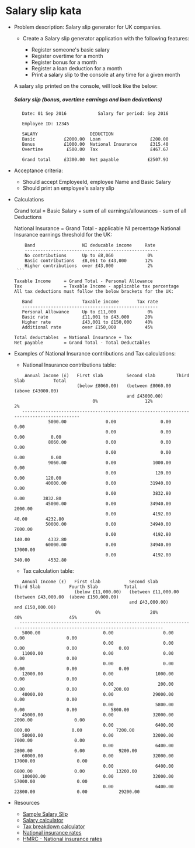 Salary slip kata
================
- Problem description: 
	Salary slip generator for UK companies.

    - Create a Salary slip generator application with the following features:

        - Register someone's basic salary         
        - Register overtime for a month          
        - Register bonus for a month
        - Register a loan deduction for a month
        - Print a salary slip to the console at any time for a given month 
    
    A salary slip printed on the console, will look like the below:
    
    ##### Salary slip (bonus, overtime earnings and loan deductions)

         Date: 01 Sep 2016            Salary for period: Sep 2016
         
         Employee ID: 12345
         
         SALARY                    DEDUCTION
         Basic           £2000.00  Loan                   £200.00
         Bonus           £1000.00  National Insurance     £315.40
         Overtime         £500.00  Tax                    £467.67
         
         Grand total     £3300.00  Net payable           £2507.93

- Acceptance criteria:
    - Should accept EmployeeId, employee Name and Basic Salary
	- Should print an employee's salary slip

- Calculations
         
     Grand total        = Basic Salary + sum of all earnings/allowances - sum of all Deductions

     National Insurance = Grand Total - applicable NI percentage
     National Insurance earnings threshold for the UK:
     ```
         Band                  NI deducable income     Rate
         ---------------------------------------------------
         No contributions      Up to £8,060             0%
         Basic contributions   £8,061 to £43,000       12%
         Higher contributions  over £43,000             2%
      ```

     Taxable Income     = Grand Total - Personal Allowance 
     Tax                = Taxable Income - applicable tax percentage
     All tax deductions must follow the below brackets for the UK: 
     ```
         Band                   Taxable income       Tax rate
         ----------------------------------------------------
         Personal Allowance     Up to £11,000            0%
         Basic rate             £11,001 to £43,000      20%
         Higher rate            £43,001 to £150,000     40%
         Additional rate        over £150,000           45%
     ```
     Total deductables  = National Insurance + Tax
     Net payable        = Grand Total - Total Deductables

- Examples of National Insurance contributions and Tax calculations:
	- National Insurance contributions table:
    ```
        Annual Income (£)   First slab         Second slab        Third Slab           Total
                            (below £8060.00)   (between £8060.00  (above £43000.00)
                                               and £43000.00)
                                  0%                  12%                2%
       -----------------------------------------------------------------------------------------        
                 5000.00               0.00                 0.00             0.00         
                                       0.00                 0.00             0.00          0.00
                 8060.00               0.00                 0.00             0.00         
                                       0.00                 0.00             0.00          0.00
                 9060.00               0.00              1000.00             0.00
                                       0.00               120.00             0.00        120.00
                40000.00               0.00             31940.00             0.00         
                                       0.00              3832.80             0.00       3832.80
                45000.00               0.00             34940.00          2000.00         
                                       0.00              4192.80            40.00       4232.80
                50000.00               0.00             34940.00          7000.00
                                       0.00              4192.80           140.00       4332.80
                60000.00               0.00             34940.00         17000.00         
                                       0.00              4192.80           340.00       4532.80
    ```

    - Tax calculation table:
    ```
       Annual Income (£)   First slab           Second slab           Third Slab           Fourth Slab          Total
                           (below £11,000.00)   (between £11,000.00   (between £43,000.00  (above £150,000.00)
                                                and £43,000.00)       and £150,000.00)
                                   0%                   20%                   40%                  45%
      --------------------------------------------------------------------------------------------------------------------------                                    
       5000.00                        0.00                   0.00                  0.00                0.00                
                                      0.00                   0.00                  0.00                0.00                0.00
       11000.00                       0.00                   0.00                  0.00                0.00                
                                      0.00                   0.00                  0.00                0.00                0.00
       12000.00                       0.00                1000.00                  0.00                0.00                
                                      0.00                 200.00                  0.00                0.00              200.00
       40000.00                       0.00               29000.00                  0.00                0.00                
                                      0.00                5800.00                  0.00                0.00             5800.00
       45000.00                       0.00               32000.00               2000.00                0.00                
                                      0.00                6400.00                800.00                0.00             7200.00
       50000.00                       0.00               32000.00               7000.00                0.00                
                                      0.00                6400.00               2800.00                0.00             9200.00
       60000.00                       0.00               32000.00              17000.00                0.00                
                                      0.00                6400.00               6800.00                0.00            13200.00
       100000.00                      0.00               32000.00              57000.00                0.00                
                                      0.00                6400.00              22800.00                0.00            29200.00
    
    ```
    

- Resources
    - [Sample Salary Slip](http://1.bp.blogspot.com/-lJXMuMQCGtE/Udm8dlTIeSI/AAAAAAAAA1Q/jLxBZndJTAA/s1600/Pay+Slip+Format.JPG)
    - [Salary calculator](http://www.thesalarycalculator.co.uk/)
    - [Tax breakdown calculator](http://tools.hmrc.gov.uk/hmrctaxcalculator/screen/Personal+Tax+Calculator/en-GB/summary?user=guest)
    - [National insurance rates](http://www.which.co.uk/money/tax/guides/national-insurance-explained/national-insurance-rates/)
    - [HMRC - National insurance rates](https://www.gov.uk/guidance/rates-and-thresholds-for-employers-2016-to-2017)
